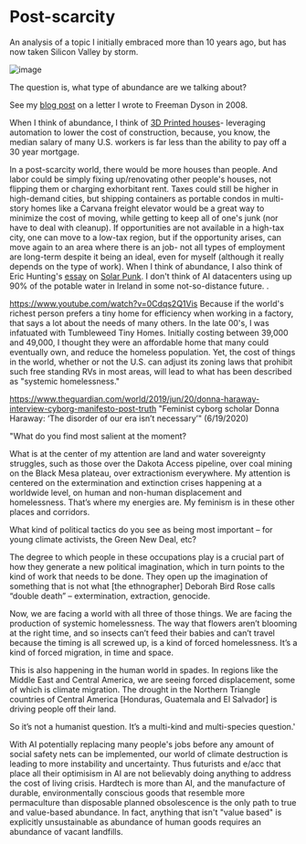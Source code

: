 # Post-scarcity
An analysis of a topic I initially embraced more than 10 years ago, but has now taken Silicon Valley by storm.

![image](https://github.com/hatonthecat/Post-scarcity/assets/76194453/727a2693-0998-4c17-8e08-6ce0f14585a2)

The question is, what type of abundance are we talking about?

See my [blog post](https://github.com/hatonthecat/Biology/blob/main/I%20wrote%20to%20Freeman%20Dyson%2015%20years%20ago%3B%20he%20responded%20nicely.pdf) on a letter I wrote to Freeman Dyson in 2008.

When I think of abundance, I think of [3D Printed houses](https://builtin.com/3d-printing/3d-printed-house)- leveraging automation to lower the cost of construction, because, you know, the median salary of many U.S. workers is far less than the ability to pay off a 30 year mortgage.

In a post-scarcity world, there would be more houses than people. And labor could be simply fixing up/renovating other people's houses, not flipping them or charging exhorbitant rent. Taxes could still be higher in high-demand cities, but shipping containers as portable condos in multi-story homes like a Carvana freight elevator would be a great way to minimize the cost of moving, while getting to keep all of one's junk (nor have to deal with cleanup). If opportunities are not available in a high-tax city, one can move to a low-tax region, but if the opportunity arises, can move again to an area where there is an job- not all types of employment are long-term despite it being an ideal, even for myself (although it really depends on the type of work). When I think of abundance, I also think of Eric Hunting's [essay](https://www.sciphijournal.org/index.php/2021/09/30/on-solarpunk/) on [Solar Punk](https://en.wikipedia.org/wiki/Solarpunk). I don't think of AI datacenters using up 90% of the potable water in Ireland in some not-so-distance future.
.

https://www.youtube.com/watch?v=0Cdqs2Q1Vis Because if the world's richest person prefers a tiny home for efficiency when working in a factory, that says a lot about the needs of many others. In the late 00's, I was infatuated with Tumbleweed Tiny Homes. Initially costing between 39,000 and 49,000, I thought they were an affordable home that many could eventually own, and reduce the homeless population. Yet, the cost of things in the world, whether or not the U.S. can adjust its zoning laws  that prohibit such free standing RVs in most areas, will lead to what has been described as "systemic homelessness."

https://www.theguardian.com/world/2019/jun/20/donna-haraway-interview-cyborg-manifesto-post-truth "Feminist cyborg scholar Donna Haraway: ‘The disorder of our era isn’t necessary’" (6/19/2020)

"What do you find most salient at the moment?

What is at the center of my attention are land and water sovereignty struggles, such as those over the Dakota Access pipeline, over coal mining on the Black Mesa plateau, over extractionism everywhere. My attention is centered on the extermination and extinction crises happening at a worldwide level, on human and non-human displacement and homelessness. That’s where my energies are. My feminism is in these other places and corridors.

What kind of political tactics do you see as being most important – for young climate activists, the Green New Deal, etc?

The degree to which people in these occupations play is a crucial part of how they generate a new political imagination, which in turn points to the kind of work that needs to be done. They open up the imagination of something that is not what [the ethnographer] Deborah Bird Rose calls “double death” – extermination, extraction, genocide.

Now, we are facing a world with all three of those things. We are facing the production of systemic homelessness. The way that flowers aren’t blooming at the right time, and so insects can’t feed their babies and can’t travel because the timing is all screwed up, is a kind of forced homelessness. It’s a kind of forced migration, in time and space.

This is also happening in the human world in spades. In regions like the Middle East and Central America, we are seeing forced displacement, some of which is climate migration. The drought in the Northern Triangle countries of Central America [Honduras, Guatemala and El Salvador] is driving people off their land.

So it’s not a humanist question. It’s a multi-kind and multi-species question.'

With AI potentially replacing many people's jobs before any amount of social safety nets can be implemented, our world of climate destruction is leading to more instability and uncertainty. Thus futurists and e/acc that place all their optimisism in AI are not believably doing anything to address the cost of living crisis. Hardtech is more than AI, and the manufacture of durable, environmentally conscious goods that resemble more permaculture than disposable planned obsolescence is the only path to true and value-based abundance. In fact, anything that isn't "value based" is explicitly unsustainable as abundance of human goods requires an abundance of vacant landfills. 





